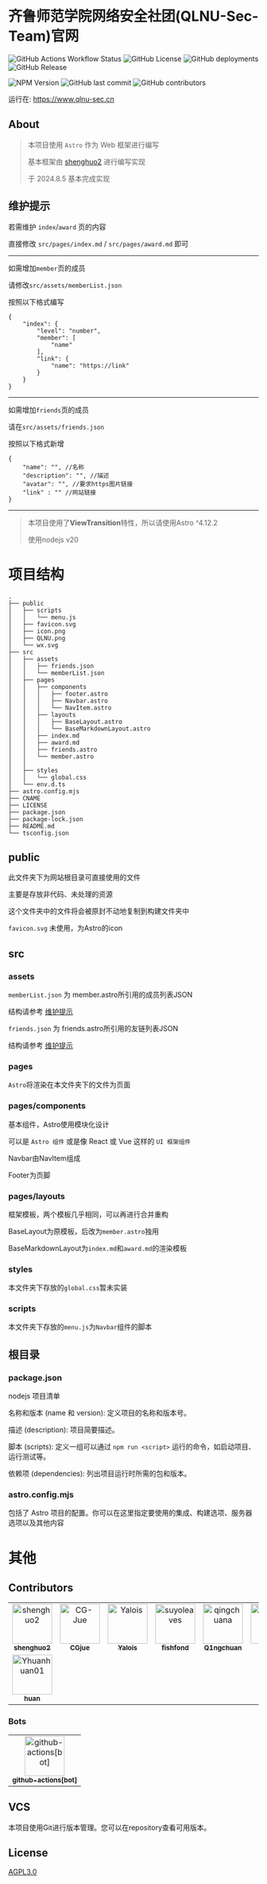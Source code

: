# 齐鲁师范学院网络安全社团(QLNU-Sec-Team)官网

![GitHub Actions Workflow Status](https://img.shields.io/github/actions/workflow/status/QLNU-Sec-Team/QLNU-Sec-Team.github.io/astro.yml)
![GitHub License](https://img.shields.io/github/license/QLNU-Sec-Team/QLNU-Sec-Team.github.io)
![GitHub deployments](https://img.shields.io/github/deployments/QLNU-Sec-Team/QLNU-Sec-Team.github.io/github-pages)
![GitHub Release](https://img.shields.io/github/v/release/QLNU-Sec-Team/QLNU-Sec-Team.github.io)

![NPM Version](https://img.shields.io/npm/v/astro)
![GitHub last commit](https://img.shields.io/github/last-commit/QLNU-Sec-Team/QLNU-Sec-Team.github.io)
![GitHub contributors](https://img.shields.io/github/contributors-anon/QLNU-Sec-Team/QLNU-Sec-Team.github.io)




运行在: https://www.qlnu-sec.cn

## About

> 本项目使用 `Astro` 作为 Web 框架进行编写
>
> 基本框架由 [shenghuo2](https://github.com/shenghuo2) 进行编写实现
>
> 于 2024.8.5 基本完成实现

## 维护提示

若需维护 `index`/`award` 页的内容

直接修改 `src/pages/index.md` / `src/pages/award.md` 即可

---

如需增加`member`页的成员

请修改`src/assets/memberList.json`

按照以下格式编写

```
{
    "index": {
        "level": "number",
        "member": [
            "name"
        ],
        "link": {
            "name": "https://link"
        }
    }
}
```

---

如需增加`friends`页的成员

请在`src/assets/friends.json`

按照以下格式新增
```
{
    "name": "", //名称
    "description": "", //描述
    "avatar": "", //要求https图片链接
    "link" : "" //网站链接
}
```


---

> 本项目使用了**ViewTransition**特性，所以请使用Astro ^4.12.2
>
> 使用nodejs v20


# 项目结构

```
.
├── public
│   ├── scripts
│   │   └── menu.js
│   ├── favicon.svg
│   ├── icon.png
│   ├── QLNU.png
│   └── wx.svg
├── src
│   ├── assets
│   │   ├── friends.json
│   │   └── memberList.json
│   ├── pages
│   │   ├── components
│   │   │   ├── footer.astro
│   │   │   ├── Navbar.astro
│   │   │   └── NavItem.astro
│   │   ├── layouts
│   │   │   ├── BaseLayout.astro
│   │   │   └── BaseMarkdownLayout.astro
│   │   ├── index.md
│   │   ├── award.md
│   │   ├── friends.astro
│   │   └── member.astro
│   │   
│   ├── styles
│   │   └── global.css
│   └── env.d.ts
├── astro.config.mjs
├── CNAME
├── LICENSE
├── package.json
├── package-lock.json
├── README.md
└── tsconfig.json

```

## public

此文件夹下为网站根目录可直接使用的文件

主要是存放非代码、未处理的资源 

这个文件夹中的文件将会被原封不动地复制到构建文件夹中

`favicon.svg` 未使用，为Astro的icon

## src

### assets

`memberList.json` 为 member.astro所引用的成员列表JSON

结构请参考 [维护提示](#维护提示)

`friends.json` 为 friends.astro所引用的友链列表JSON

结构请参考 [维护提示](#维护提示)


### pages

`Astro`将渲染在本文件夹下的文件为页面

### pages/components

基本组件，Astro使用模块化设计

可以是 `Astro 组件` 或是像 React 或 Vue 这样的 `UI 框架组件`

Navbar由NavItem组成

Footer为页脚

### pages/layouts

框架模板，两个模板几乎相同，可以再进行合并重构

BaseLayout为原模板，后改为`member.astro`独用

BaseMarkdownLayout为`index.md`和`award.md`的渲染模板

### styles

本文件夹下存放的`global.css`暂未实装

### scripts

本文件夹下存放的`menu.js`为`Navbar`组件的脚本

## 根目录

### package.json

nodejs 项目清单

名称和版本 (name 和 version): 定义项目的名称和版本号。

描述 (description): 项目简要描述。

脚本 (scripts): 定义一组可以通过 `npm run <script>` 运行的命令，如启动项目、运行测试等。

依赖项 (dependencies): 列出项目运行时所需的包和版本。

### astro.config.mjs

包括了 Astro 项目的配置。你可以在这里指定要使用的集成、构建选项、服务器选项以及其他内容


# 其他

## Contributors

<!-- readme: shenghuo2,collaborators,contributors -start -->
<table>
	<tbody>
		<tr>
            <td align="center">
                <a href="https://github.com/shenghuo2">
                    <img src="https://avatars.githubusercontent.com/u/69127301?v=4" width="80;" alt="shenghuo2"/>
                    <br />
                    <sub><b>shenghuo2</b></sub>
                </a>
            </td>
            <td align="center">
                <a href="https://github.com/CG-Jue">
                    <img src="https://avatars.githubusercontent.com/u/131164348?v=4" width="80;" alt="CG-Jue"/>
                    <br />
                    <sub><b>CGjue</b></sub>
                </a>
            </td>
            <td align="center">
                <a href="https://github.com/Yalois">
                    <img src="https://avatars.githubusercontent.com/u/40634854?v=4" width="80;" alt="Yalois"/>
                    <br />
                    <sub><b>Yalois</b></sub>
                </a>
            </td>
            <td align="center">
                <a href="https://github.com/suyoleaves">
                    <img src="https://avatars.githubusercontent.com/u/69106541?v=4" width="80;" alt="suyoleaves"/>
                    <br />
                    <sub><b>fishfond</b></sub>
                </a>
            </td>
            <td align="center">
                <a href="https://github.com/qingchuana">
                    <img src="https://avatars.githubusercontent.com/u/131779281?v=4" width="80;" alt="qingchuana"/>
                    <br />
                    <sub><b>Q1ngchuan</b></sub>
                </a>
            </td>
            <td align="center">
                <a href="https://github.com/f1ngy3">
                    <img src="https://avatars.githubusercontent.com/u/126939293?v=4" width="80;" alt="f1ngy3"/>
                    <br />
                    <sub><b>f1ngy3</b></sub>
                </a>
            </td>
		</tr>
		<tr>
            <td align="center">
                <a href="https://github.com/Yhuanhuan01">
                    <img src="https://avatars.githubusercontent.com/u/118103563?v=4" width="80;" alt="Yhuanhuan01"/>
                    <br />
                    <sub><b>huan</b></sub>
                </a>
            </td>
		</tr>
	<tbody>
</table>
<!-- readme: shenghuo2,collaborators,contributors -end -->

### Bots

<!-- readme: bots -start -->
<table>
	<tbody>
		<tr>
            <td align="center">
                <a href="https://github.com/github-actions[bot]">
                    <img src="https://avatars.githubusercontent.com/in/15368?v=4" width="80;" alt="github-actions[bot]"/>
                    <br />
                    <sub><b>github-actions[bot]</b></sub>
                </a>
            </td>
		</tr>
	<tbody>
</table>
<!-- readme: bots -end -->

## VCS

本项目使用Git进行版本管理。您可以在repository查看可用版本。

## License

[AGPL3.0](LICENSE)

